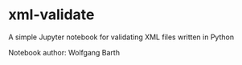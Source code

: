 # xml-validate
A simple Jupyter notebook for validating XML files written in Python

Notebook author: Wolfgang Barth
